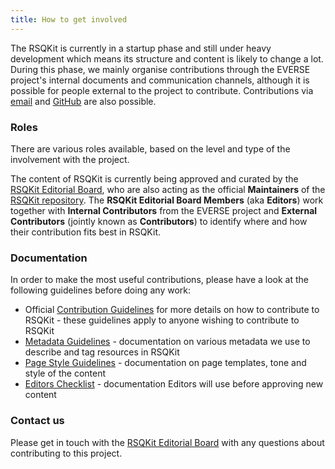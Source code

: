 ```yaml
---
title: How to get involved
---
```


The RSQKit is currently in a startup phase and still under heavy development which means its structure and content is likely to change a lot.
During this phase, we mainly organise contributions through the EVERSE project's internal documents and communication channels, 
although it is possible for people external to the project to contribute.
Contributions via [email][email] and [GitHub][rsqkit-github] are also possible.

### Roles 

There are various roles available, based on the level and type of the involvement with the project.

The content of RSQKit is currently being approved and curated by the [RSQKit Editorial Board](./editorial_board), 
who are also acting as the official **Maintainers** of the [RSQKit repository][rsqkit-github].
The **RSQKit Editorial Board Members** (aka **Editors**) work together with **Internal Contributors** from the EVERSE project and 
**External Contributors** (jointly known as **Contributors**) to identify where and how their contribution fits best in RSQKit.

### Documentation

In order to make the most useful contributions, please have a look at the following guidelines before doing any work:

- Official [Contribution Guidelines](./contribution_guidelines.md) for more details on how to contribute to RSQKit - these guidelines apply to anyone wishing to contribute to RSQKit
- [Metadata Guidelines](./metadata_guidelines) - documentation on various metadata we use to describe and tag resources in RSQKit
- [Page Style Guidelines](./style_guidelines) - documentation on page templates, tone and style of the content
- [Editors Checklist](./editors_checklist) - documentation Editors will use before approving new content

### Contact us

Please get in touch with the [RSQKit Editorial Board]() with any questions about contributing to this project.

[email]: mailto:rsqkit@lists.certh.gr
[rsqkit-github]: https://github.com/EVERSE-ResearchSoftware/RSQKit/